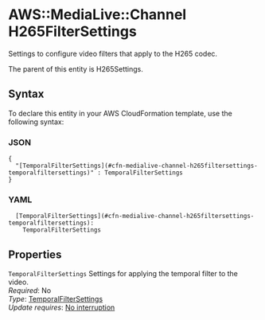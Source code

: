 # AWS::MediaLive::Channel H265FilterSettings<a name="aws-properties-medialive-channel-h265filtersettings"></a>

Settings to configure video filters that apply to the H265 codec\.

The parent of this entity is H265Settings\.

## Syntax<a name="aws-properties-medialive-channel-h265filtersettings-syntax"></a>

To declare this entity in your AWS CloudFormation template, use the following syntax:

### JSON<a name="aws-properties-medialive-channel-h265filtersettings-syntax.json"></a>

```
{
  "[TemporalFilterSettings](#cfn-medialive-channel-h265filtersettings-temporalfiltersettings)" : TemporalFilterSettings
}
```

### YAML<a name="aws-properties-medialive-channel-h265filtersettings-syntax.yaml"></a>

```
  [TemporalFilterSettings](#cfn-medialive-channel-h265filtersettings-temporalfiltersettings): 
    TemporalFilterSettings
```

## Properties<a name="aws-properties-medialive-channel-h265filtersettings-properties"></a>

`TemporalFilterSettings`  <a name="cfn-medialive-channel-h265filtersettings-temporalfiltersettings"></a>
Settings for applying the temporal filter to the video\.   
*Required*: No  
*Type*: [TemporalFilterSettings](aws-properties-medialive-channel-temporalfiltersettings.md)  
*Update requires*: [No interruption](https://docs.aws.amazon.com/AWSCloudFormation/latest/UserGuide/using-cfn-updating-stacks-update-behaviors.html#update-no-interrupt)